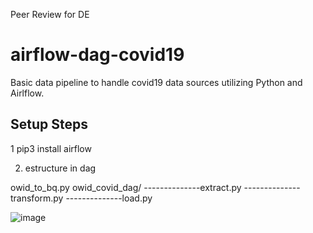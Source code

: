 Peer Review for DE

# airflow-dag-covid19
Basic data pipeline to handle covid19 data sources utilizing Python and Airlflow.

## Setup Steps

1 pip3 install airflow

2. estructure in dag

owid_to_bq.py
owid_covid_dag/
--------------extract.py
--------------transform.py
--------------load.py


![image](https://user-images.githubusercontent.com/31247855/215329871-2b46d5ee-bbc1-4642-8bdf-a767516985f6.png)
